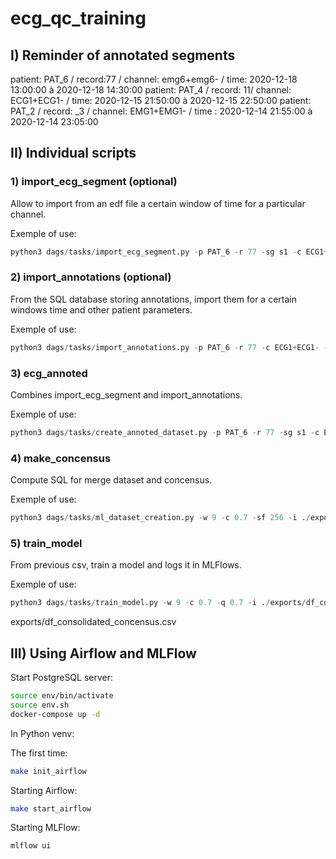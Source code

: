 # ecg_qc_training


## I) Reminder of annotated segments

patient: PAT_6 / record:77 / channel: emg6+emg6- / time: 2020-12-18 13:00:00 à 2020-12-18 14:30:00
patient: PAT_4 / record: 11/ channel: ECG1+ECG1- / time: 2020-12-15 21:50:00 à 2020-12-15 22:50:00
patient: PAT_2 / record: _3 / channel:  EMG1+EMG1- / time : 2020-12-14 21:55:00 à 2020-12-14 23:05:00


## II) Individual scripts

### 1) import_ecg_segment (optional)

Allow to import from an edf file a certain window of time for a particular channel.

Exemple of use:
```python
python3 dags/tasks/import_ecg_segment.py -p PAT_6 -r 77 -sg s1 -c ECG1+ECG1- -st '2020-12-18 13:00:00' -et '2020-12-18 14:30:00'
```

### 2) import_annotations (optional)

From the SQL database storing annotations, import them for a certain windows time and other patient parameters.

Exemple of use:
```python
python3 dags/tasks/import_annotations.py -p PAT_6 -r 77 -c ECG1+ECG1- -ids 2,3,4 -st '2020-12-18 13:00:00' -et '2020-12-18 14:30:00' -s 256
```

### 3) ecg_annoted

Combines import_ecg_segment and import_annotations.

Exemple of use:
```python
python3 dags/tasks/create_annoted_dataset.py -p PAT_6 -r 77 -sg s1 -c ECG1+ECG1- -ids 2,3,4 -st '2020-12-18 13:00:00' -et '2020-12-18 14:30:00' -s 256
```

### 4) make_concensus

Compute SQL for merge dataset and concensus.

Exemple of use:
```python
python3 dags/tasks/ml_dataset_creation.py -w 9 -c 0.7 -sf 256 -i ./exports/ecg_annoted_PAT_6_77_ECG1+ECG1-.csv -o ./exports
```

### 5) train_model

From previous csv, train a model and logs it in MLFlows.

Exemple of use:
```python
python3 dags/tasks/train_model.py -w 9 -c 0.7 -q 0.7 -i ./exports/df_consensus.csv
```

exports/df_consolidated_concensus.csv


## III) Using Airflow and MLFlow

Start PostgreSQL server:
```bash
source env/bin/activate
source env.sh
docker-compose up -d
```

In Python venv:

The first time:
```bash
make init_airflow
```

Starting Airflow:
```bash
make start_airflow
```

Starting MLFlow:
```bash
mlflow ui
```
